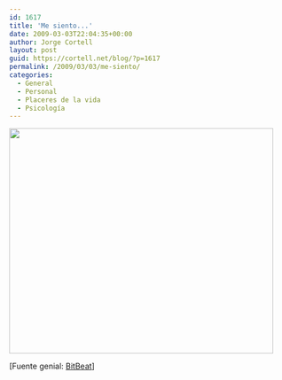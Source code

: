 ```yaml
---
id: 1617
title: 'Me siento...'
date: 2009-03-03T22:04:35+00:00
author: Jorge Cortell
layout: post
guid: https://cortell.net/blog/?p=1617
permalink: /2009/03/03/me-siento/
categories:
  - General
  - Personal
  - Placeres de la vida
  - Psicología
---
```

[<img class="alignnone" title="BitBeat" src="https://features.cgsociety.org/newgallerycrits/g25/1725/1725_1225980253_medium.jpg" alt="" width="476" height="407" />](https://www.bitbeat.it/)

[Fuente genial: <a title="https://www.bitbeat.it/" href="https://www.bitbeat.it/" target="_blank">BitBeat</a>]